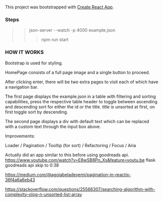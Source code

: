 This project was bootstrapped with [Create React App](https://github.com/facebook/create-react-app).

### Steps 
  >> json-server --watch -p 4000 example.json
  >>> npm run start

### HOW IT WORKS

Bootstrap is used for styling.

HomePage consists of a full page image and a single button to proceed.

After clicking enter, there will be two extra pages to visit each of which have a navigation bar.

The first page displays the example.json in a table with filtering and sorting capabilities, press the respective table header to toggle between ascending and descending sort for either the id or the title. title is unsorted at first, on first toggle sort by descending.

The second page displays a div with default text which can be replaced with a custom text through the input box above.

Improvements:

Loader / Pagination / Tooltip (for sort) / Refactoring / Focus / Aria

Actually did an app similar to this before using goodreads api.
https://www.youtube.com/watch?v=E8wSB8Pn_Xs&feature=youtu.be 
flask goodreads api skip to 0:38

https://medium.com/@agoiabeladeyemi/pagination-in-reactjs-36f4a6a6eb43

https://stackoverflow.com/questions/25566307/searching-algorithm-with-complexity-olog-n-unsorted-list-array
